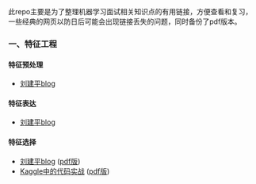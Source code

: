 此repo主要是为了整理机器学习面试相关知识点的有用链接，方便查看和复习，一些经典的网页以防日后可能会出现链接丢失的问题，同时备份了pdf版本。

### 一、特征工程

#### 特征预处理
- [刘建平blog](https://www.cnblogs.com/pinard/p/9093890.html)

#### 特征表达
- [刘建平blog](https://www.cnblogs.com/pinard/p/9061549.html)

#### 特征选择
- [刘建平blog](https://www.cnblogs.com/pinard/p/9032759.html) ([pdf版](https://github.com/wangyuGithub01/Machine_Learning_Notes/blob/master/pdf/feature_selection.pdf))
- [Kaggle中的代码实战](https://www.kaggle.com/willkoehrsen/introduction-to-feature-selection) ([pdf版](https://github.com/wangyuGithub01/Machine_Learning_Notes/blob/master/pdf/feature_selection_kaggle.pdf))
